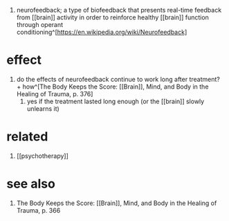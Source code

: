 1. neurofeedback; a type of biofeedback that presents real-time feedback from [[brain]] activity in order to reinforce healthy [[brain]] function through operant conditioning^[https://en.wikipedia.org/wiki/Neurofeedback]

# effect
1. do the effects of neurofeedback continue to work long after treatment? + how^[The Body Keeps the Score: [[Brain]], Mind, and Body in the Healing of Trauma, p. 376]
	1. yes if the treatment lasted long enough (or the [[brain]] slowly unlearns it)

# related
1. [[psychotherapy]]

# see also
1. The Body Keeps the Score: [[Brain]], Mind, and Body in the Healing of Trauma, p. 366